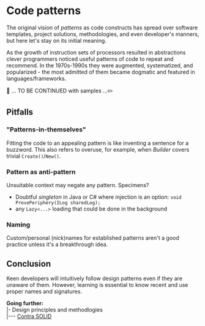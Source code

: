 # Code patterns

The original vision of  *patterns* as code constructs has spread over software templates, project solutions, methodologies, and even developer's manners, but here let's stay on its initial meaning.

As the growth of instruction sets of processors resulted in abstractions clever programmers noticed useful patterns of code to repeat and recommend. 
In the 1970s-1990s they were augmented, systematized, and popularized - the most admitted of them became dogmatic and featured in languages/frameworks.

:construction: ... TO BE CONTINUED with samples ...:pencil2:

## Pitfalls

### "Patterns-in-themselves"

Fitting the code to an appealing pattern is like inventing a sentence for a buzzword. This also refers to overuse, for example, when _Builder_ covers trivial `Create()`/`New()`.

### Pattern as anti-pattern

Unsuitable context may negate any pattern. Specimens? 

- Doubtful _singleton_ in Java or C# where injection is an option: `void ProvePeriphery(ILog sharedLog);`
- any `Lazy<...>` loading that could be done in the background

### Naming

Custom/personal (nick)names for established patterns aren't a good practice unless it's a breakthrough idea.

## Conclusion

Keen developers will intuitively follow design patterns even if they are unaware of them. However, learning is essential to know recent and use proper names and signatures.

**Going further:**\
|- Design principles and methodlogies\
|--- [Contra SOLID](../../../pencraft/README+/opuses/contraSOLID.md)
